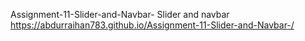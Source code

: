 Assignment-11-Slider-and-Navbar-
Slider and navbar
https://abdurraihan783.github.io/Assignment-11-Slider-and-Navbar-/
